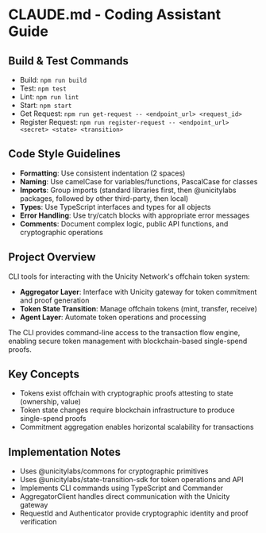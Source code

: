 # CLAUDE.md - Coding Assistant Guide

## Build & Test Commands
- Build: `npm run build` 
- Test: `npm test`
- Lint: `npm run lint`
- Start: `npm start`
- Get Request: `npm run get-request -- <endpoint_url> <request_id>`
- Register Request: `npm run register-request -- <endpoint_url> <secret> <state> <transition>`

## Code Style Guidelines
- **Formatting**: Use consistent indentation (2 spaces)
- **Naming**: Use camelCase for variables/functions, PascalCase for classes
- **Imports**: Group imports (standard libraries first, then @unicitylabs packages, followed by other third-party, then local)
- **Types**: Use TypeScript interfaces and types for all objects
- **Error Handling**: Use try/catch blocks with appropriate error messages
- **Comments**: Document complex logic, public API functions, and cryptographic operations

## Project Overview
CLI tools for interacting with the Unicity Network's offchain token system:

- **Aggregator Layer**: Interface with Unicity gateway for token commitment and proof generation
- **Token State Transition**: Manage offchain tokens (mint, transfer, receive)
- **Agent Layer**: Automate token operations and processing

The CLI provides command-line access to the transaction flow engine, enabling secure token management with blockchain-based single-spend proofs.

## Key Concepts
- Tokens exist offchain with cryptographic proofs attesting to state (ownership, value)
- Token state changes require blockchain infrastructure to produce single-spend proofs
- Commitment aggregation enables horizontal scalability for transactions

## Implementation Notes
- Uses @unicitylabs/commons for cryptographic primitives
- Uses @unicitylabs/state-transition-sdk for token operations and API
- Implements CLI commands using TypeScript and Commander
- AggregatorClient handles direct communication with the Unicity gateway
- RequestId and Authenticator provide cryptographic identity and proof verification